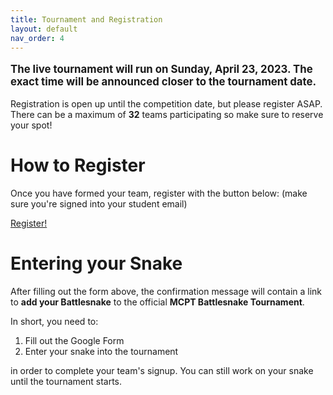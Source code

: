 ```yaml
---
title: Tournament and Registration
layout: default
nav_order: 4
---
```


<p style="font-size: larger; font-weight: bolder">The live tournament will run on Sunday, April 23, 2023. The exact time will be announced closer to the tournament date.</p>

Registration is open up until the competition date, but please register ASAP. There can be a maximum of **32** teams participating so make sure to reserve your spot!

# How to Register

Once you have formed your team, register with the button below: (make sure you're signed into your student email)

<a title="Register for the MCPT Battlesnake Tournament 2023!" style="width: 100px;" href="https://forms.gle/j4msDWx8HsBSaUYX6" class="btn btn-blue">Register!</a>

# Entering your Snake

After filling out the form above, the confirmation message will contain a link to **add your Battlesnake** to the official **MCPT Battlesnake Tournament**. 

In short, you need to:
1. Fill out the Google Form
2. Enter your snake into the tournament 

in order to complete your team's signup. You can still work on your snake until the tournament starts.
